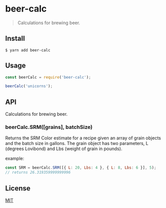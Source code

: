 # beer-calc

> Calculations for brewing beer.

## Install

```
$ yarn add beer-calc
```

## Usage

```js
const beerCalc = require('beer-calc');

beerCalc('unicorns');
```

## API

Calculations for brewing beer.

### beerCalc.SRM([grains], batchSize)

Returns the SRM Color estimate for a recipe given an array of grain objects and the batch size in gallons.
The grain object has two parameters, L (degrees Lovibond) and Lbs (weight of grain in pounds).

example:

```javascript
const SRM = beerCalc.SRM([{ L: 20, Lbs: 4 }, { L: 8, Lbs: 6 }], 5);
// returns 26.319359999999996
```

## License

[MIT](./LICENSE)
